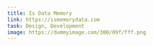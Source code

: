 ```yaml
---
title: Is Data Memory
link: https://ismemorydata.com
task: Design, Development
image: https://dummyimage.com/300/09f/fff.png
---
```


